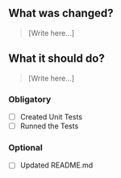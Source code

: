 ## What was changed?
> [Write here...]

## What it should do?
> [Write here...]

### Obligatory
- [ ] Created Unit Tests
- [ ] Runned the Tests

### Optional
- [ ] Updated README.md